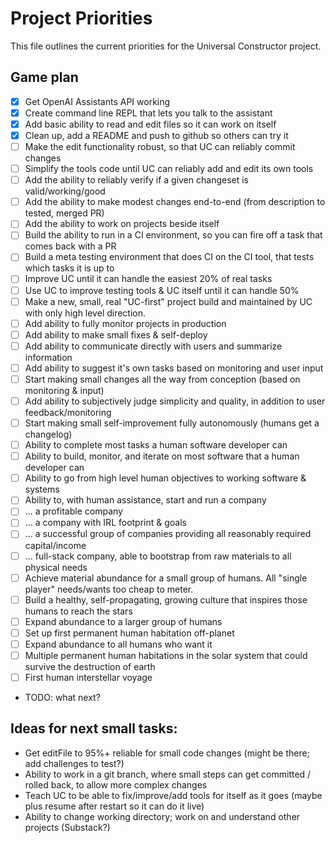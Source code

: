 # Project Priorities

This file outlines the current priorities for the Universal Constructor project.

## Game plan

-   [x] Get OpenAI Assistants API working
-   [x] Create command line REPL that lets you talk to the assistant
-   [x] Add basic ability to read and edit files so it can work on itself
-   [x] Clean up, add a README and push to github so others can try it
-   [ ] Make the edit functionality robust, so that UC can reliably commit changes
-   [ ] Simplify the tools code until UC can reliably add and edit its own tools
-   [ ] Add the ability to reliably verify if a given changeset is valid/working/good
-   [ ] Add the ability to make modest changes end-to-end (from description to tested, merged PR)
-   [ ] Add the ability to work on projects beside itself
-   [ ] Build the ability to run in a CI environment, so you can fire off a task that comes back with a PR
-   [ ] Build a meta testing environment that does CI on the CI tool, that tests which tasks it is up to
-   [ ] Improve UC until it can handle the easiest 20% of real tasks
-   [ ] Use UC to improve testing tools & UC itself until it can handle 50%
-   [ ] Make a new, small, real "UC-first" project build and maintained by UC with only high level direction.
-   [ ] Add ability to fully monitor projects in production
-   [ ] Add ability to make small fixes & self-deploy
-   [ ] Add ability to communicate directly with users and summarize information
-   [ ] Add ability to suggest it's own tasks based on monitoring and user input
-   [ ] Start making small changes all the way from conception (based on monitoring & input)
-   [ ] Add ability to subjectively judge simplicity and quality, in addition to user feedback/monitoring
-   [ ] Start making small self-improvement fully autonomously (humans get a changelog)
-   [ ] Ability to complete most tasks a human software developer can
-   [ ] Ability to build, monitor, and iterate on most software that a human developer can
-   [ ] Ability to go from high level human objectives to working software & systems
-   [ ] Ability to, with human assistance, start and run a company
-   [ ] ... a profitable company
-   [ ] ... a company with IRL footprint & goals
-   [ ] ... a successful group of companies providing all reasonably required capital/income
-   [ ] ... full-stack company, able to bootstrap from raw materials to all physical needs
-   [ ] Achieve material abundance for a small group of humans. All "single player" needs/wants too cheap to meter.
-   [ ] Build a healthy, self-propagating, growing culture that inspires those humans to reach the stars
-   [ ] Expand abundance to a larger group of humans
-   [ ] Set up first permanent human habitation off-planet
-   [ ] Expand abundance to all humans who want it
-   [ ] Multiple permanent human habitations in the solar system that could survive the destruction of earth
-   [ ] First human interstellar voyage
-   TODO: what next?

## Ideas for next small tasks:

-   Get editFile to 95%+ reliable for small code changes (might be there; add challenges to test?)
-   Ability to work in a git branch, where small steps can get committed / rolled back, to allow more complex changes
-   Teach UC to be able to fix/improve/add tools for itself as it goes (maybe plus resume after restart so it can do it live)
-   Ability to change working directory; work on and understand other projects (Substack?)
